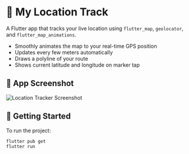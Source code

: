 # 📍 My Location Track

A Flutter app that tracks your live location using `flutter_map`, `geolocator`, and `flutter_map_animations`.

- Smoothly animates the map to your real-time GPS position
- Updates every few meters automatically
- Draws a polyline of your route
- Shows current latitude and longitude on marker tap

## 📱 App Screenshot

![Location Tracker Screenshot](screenshorts/location.jpeg)

## 🚀 Getting Started

To run the project:

```bash
flutter pub get
flutter run
